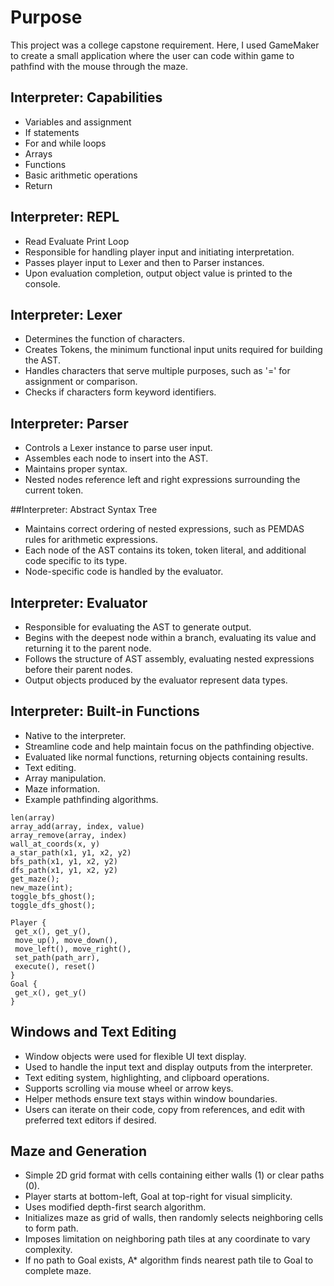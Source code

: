 # Purpose
This project was a college capstone requirement. Here, I used GameMaker to create a small application where the user can code within game to pathfind with the mouse through the maze.


## Interpreter: Capabilities
- Variables and assignment
- If statements
- For and while loops
- Arrays
- Functions
- Basic arithmetic operations
- Return

## Interpreter: REPL
- Read Evaluate Print Loop
- Responsible for handling player input and initiating
interpretation.
- Passes player input to Lexer and then to Parser
instances.
- Upon evaluation completion, output object value is
printed to the console.

## Interpreter: Lexer
- Determines the function of characters.
- Creates Tokens, the minimum functional input
units required for building the AST.
- Handles characters that serve multiple
purposes, such as '=' for assignment or
comparison.
- Checks if characters form keyword identifiers.

## Interpreter: Parser
- Controls a Lexer instance to parse user input.
- Assembles each node to insert into the AST.
- Maintains proper syntax.
- Nested nodes reference left and right
expressions surrounding the current token.

##Interpreter: Abstract Syntax Tree
- Maintains correct ordering of nested
expressions, such as PEMDAS rules for
arithmetic expressions.
- Each node of the AST contains its token, token
literal, and additional code specific to its type.
- Node-specific code is handled by the evaluator.

## Interpreter: Evaluator
- Responsible for evaluating the AST to generate
output.
- Begins with the deepest node within a branch,
evaluating its value and returning it to the parent
node.
- Follows the structure of AST assembly, evaluating
nested expressions before their parent nodes.
- Output objects produced by the evaluator
represent data types.

## Interpreter: Built-in Functions
- Native to the interpreter.
- Streamline code and help maintain focus on the
pathfinding objective.
- Evaluated like normal functions, returning objects
containing results.
- Text editing.
- Array manipulation.
- Maze information.
- Example pathfinding algorithms.

```
len(array)
array_add(array, index, value)
array_remove(array, index)
wall_at_coords(x, y)
a_star_path(x1, y1, x2, y2)
bfs_path(x1, y1, x2, y2)
dfs_path(x1, y1, x2, y2)
get_maze();
new_maze(int);
toggle_bfs_ghost();
toggle_dfs_ghost();

Player {
 get_x(), get_y(),
 move_up(), move_down(),
 move_left(), move_right(),
 set_path(path_arr),
 execute(), reset()
}
Goal {
 get_x(), get_y()
}
```

## Windows and Text Editing
- Window objects were used for flexible UI text
display.
- Used to handle the input text and display outputs
from the interpreter.
- Text editing system, highlighting, and clipboard
operations.
- Supports scrolling via mouse wheel or arrow keys.
- Helper methods ensure text stays within window
boundaries.
- Users can iterate on their code, copy from
references, and edit with preferred text editors if
desired.

## Maze and Generation
- Simple 2D grid format with cells containing either
walls (1) or clear paths (0).
- Player starts at bottom-left, Goal at top-right for
visual simplicity.
- Uses modified depth-first search algorithm.
- Initializes maze as grid of walls, then randomly
selects neighboring cells to form path.
- Imposes limitation on neighboring path tiles at any
coordinate to vary complexity.
- If no path to Goal exists, A* algorithm finds nearest
path tile to Goal to complete maze.
